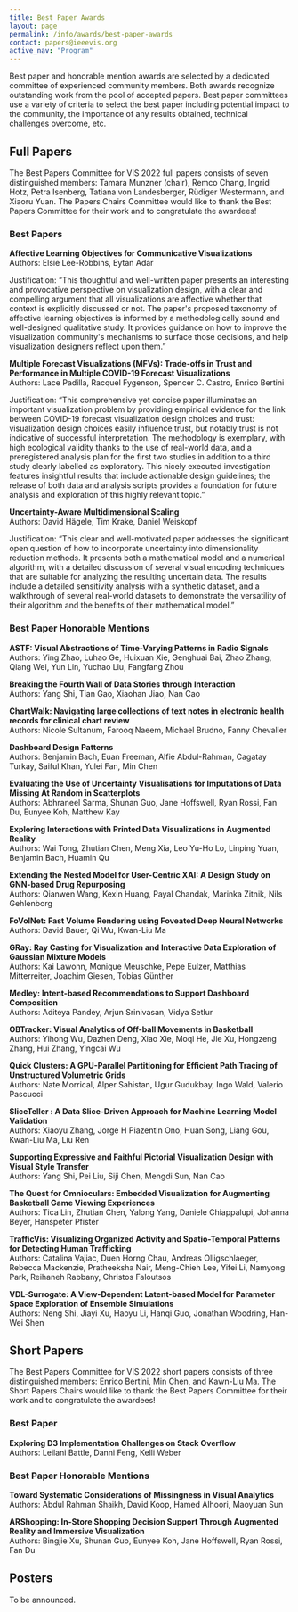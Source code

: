 ```yaml
---
title: Best Paper Awards
layout: page
permalink: /info/awards/best-paper-awards
contact: papers@ieeevis.org
active_nav: "Program"
---
```


Best paper and honorable mention awards are selected by a dedicated committee of experienced community members. Both awards recognize outstanding work from the pool of accepted papers. Best paper committees use a variety of criteria to select the best paper including potential impact to the community, the importance of any results obtained, technical challenges overcome, etc.

## Full Papers

The Best Papers Committee for VIS 2022 full papers consists of seven distinguished members: Tamara Munzner (chair), Remco Chang, Ingrid Hotz, Petra Isenberg, Tatiana von Landesberger, Rüdiger Westermann, and Xiaoru Yuan. The Papers Chairs Committee would like to thank the Best Papers Committee for their work and to congratulate the awardees!

### Best Papers

**Affective Learning Objectives for Communicative Visualizations**
<br/>
Authors: Elsie Lee-Robbins, Eytan Adar 

Justification: “This thoughtful and well-written paper presents an interesting and provocative perspective on visualization design, with a clear and compelling argument that all visualizations are affective whether that context is explicitly discussed or not. The paper's proposed taxonomy of affective learning objectives is informed by a methodologically sound and well-designed qualitative study. It provides guidance on how to improve the visualization community's mechanisms to surface those decisions, and help visualization designers reflect upon them.”

**Multiple Forecast Visualizations (MFVs): Trade-offs in Trust and Performance in Multiple COVID-19 Forecast Visualizations**
<br/>
Authors: Lace Padilla, Racquel Fygenson, Spencer C. Castro, Enrico Bertini

Justification: “This comprehensive yet concise paper illuminates an important visualization problem by providing empirical evidence for the link between COVID-19 forecast visualization design choices and trust: visualization design choices easily influence trust, but notably trust is not indicative of successful interpretation. The methodology is exemplary, with high ecological validity thanks to the use of real-world data, and a preregistered analysis plan for the first two studies in addition to a third study clearly labelled as exploratory. This nicely executed investigation features insightful results that include actionable design guidelines; the release of both data and analysis scripts provides a foundation for future analysis and exploration of this highly relevant topic.”

**Uncertainty-Aware Multidimensional Scaling**
<br/>
Authors: David Hägele, Tim Krake, Daniel Weiskopf

Justification: “This clear and well-motivated paper addresses the significant open question of how to incorporate uncertainty into dimensionality reduction methods. It presents both a mathematical model and a numerical algorithm, with a detailed discussion of several visual encoding techniques that are suitable for analyzing the resulting uncertain data. The results include a detailed sensitivity analysis with a synthetic dataset, and a walkthrough of several real-world datasets to demonstrate the versatility of their algorithm and the benefits of their mathematical model.”

### Best Paper Honorable Mentions

**ASTF: Visual Abstractions of Time-Varying Patterns in Radio Signals**
<br/>
Authors: Ying Zhao, Luhao Ge, Huixuan Xie, Genghuai Bai, Zhao Zhang, Qiang Wei, Yun Lin, Yuchao Liu, Fangfang Zhou

**Breaking the Fourth Wall of Data Stories through Interaction**
<br/>
Authors: Yang Shi, Tian Gao, Xiaohan Jiao, Nan Cao

**ChartWalk: Navigating large collections of text notes in electronic health records for clinical chart review**
<br/>
Authors: Nicole Sultanum, Farooq Naeem, Michael Brudno, Fanny Chevalier

**Dashboard Design Patterns**
<br/>
Authors: Benjamin Bach, Euan Freeman, Alfie Abdul-Rahman, Cagatay Turkay, Saiful Khan, Yulei Fan, Min Chen

**Evaluating the Use of Uncertainty Visualisations for Imputations of Data Missing At Random in Scatterplots**
<br/>
Authors: Abhraneel Sarma, Shunan Guo, Jane Hoffswell, Ryan Rossi, Fan Du, Eunyee Koh, Matthew Kay

**Exploring Interactions with Printed Data Visualizations in Augmented Reality**
<br/>
Authors: Wai Tong, Zhutian Chen, Meng Xia, Leo Yu-Ho Lo, Linping Yuan, Benjamin Bach, Huamin Qu

**Extending the Nested Model for User-Centric XAI: A Design Study on GNN-based Drug Repurposing**
<br/>
Authors: Qianwen Wang, Kexin Huang, Payal Chandak, Marinka Zitnik, Nils Gehlenborg

**FoVolNet: Fast Volume Rendering using Foveated Deep Neural Networks**
<br/>
Authors: David Bauer, Qi Wu, Kwan-Liu Ma

**GRay: Ray Casting for Visualization and Interactive Data Exploration of Gaussian Mixture Models**
<br/>
Authors: Kai Lawonn, Monique Meuschke, Pepe Eulzer, Matthias Mitterreiter, Joachim Giesen, Tobias Günther

**Medley: Intent-based Recommendations to Support Dashboard Composition**
<br/>
Authors: Aditeya Pandey, Arjun Srinivasan, Vidya Setlur

**OBTracker: Visual Analytics of Off-ball Movements in Basketball**
<br/>
Authors: Yihong Wu, Dazhen Deng, Xiao Xie, Moqi He, Jie Xu, Hongzeng Zhang, Hui Zhang, Yingcai Wu

**Quick Clusters: A GPU-Parallel Partitioning for Efficient Path Tracing of Unstructured Volumetric Grids**
<br/>
Authors: Nate Morrical, Alper Sahistan, Ugur Gudukbay, Ingo Wald, Valerio Pascucci

**SliceTeller : A Data Slice-Driven Approach for Machine Learning Model Validation**
<br/>
Authors: Xiaoyu Zhang, Jorge H Piazentin Ono, Huan Song, Liang Gou, Kwan-Liu Ma, Liu Ren

**Supporting Expressive and Faithful Pictorial Visualization Design with Visual Style Transfer**
<br/>
Authors: Yang Shi, Pei Liu, Siji Chen, Mengdi Sun, Nan Cao

**The Quest for Omnioculars: Embedded Visualization for Augmenting Basketball Game Viewing Experiences**
<br/>
Authors: Tica Lin, Zhutian Chen, Yalong Yang, Daniele Chiappalupi, Johanna Beyer, Hanspeter Pfister

**TrafficVis: Visualizing Organized Activity and Spatio-Temporal Patterns for Detecting Human Trafficking**
<br/>
Authors: Catalina Vajiac, Duen Horng Chau, Andreas Olligschlaeger, Rebecca Mackenzie, Pratheeksha Nair, Meng-Chieh Lee, Yifei Li, Namyong Park, Reihaneh Rabbany, Christos Faloutsos

**VDL-Surrogate: A View-Dependent Latent-based Model for Parameter Space Exploration of Ensemble Simulations**
<br />
Authors: Neng Shi, Jiayi Xu, Haoyu Li, Hanqi Guo, Jonathan Woodring, Han-Wei Shen


## Short Papers

The Best Papers Committee for VIS 2022 short papers consists of three distinguished members: Enrico Bertini, Min Chen, and Kawn-Liu Ma. The Short Papers Chairs would like to thank the Best Papers Committee for their work and to congratulate the awardees!

### Best Paper

**Exploring D3 Implementation Challenges on Stack Overflow**
<br/>
Authors: Leilani Battle, Danni Feng, Kelli Weber

### Best Paper Honorable Mentions

**Toward Systematic Considerations of Missingness in Visual Analytics**
<br/>
Authors: Abdul Rahman Shaikh, David Koop, Hamed Alhoori, Maoyuan Sun

**ARShopping: In-Store Shopping Decision Support Through Augmented Reality and Immersive Visualization**
<br/>
Authors: Bingjie Xu, Shunan Guo, Eunyee Koh, Jane Hoffswell, Ryan Rossi, Fan Du


## Posters

To be announced.
